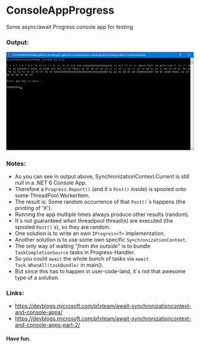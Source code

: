 # ConsoleAppProgress

Some async/await Progress<T> console app for testing

### Output:
![Output](img/output.png)

### Notes:
- As you can see in output above, SynchronizationContext.Current is still null in a .NET 6 Console App.
- Therefore a `Progress.Report()` (and it´s `Post()` inside) is spooled onto some ThreadPool WorkerItem.
- The result is: Some random occurrence of that `Post()`´s happens (the printing of 'X').
- Running the app multiple times always produce other results (random).
- It´s not guaranteed _when_ threadpool thread(s) are executed (the spooled `Post()`´s), so they are random.
- One solution is to write an own `IProgress<T>` implementation.
- Another solution is to use some own specific `SynchronizationContext`.
- The only way of waiting "_from the outside_" is to bundle `TaskCompletionSource` tasks in Progress-Handler.
- So you could `await` the whole bunch of tasks via `await Task.WhenAll(taskBundle)` in main().
- But since this has to happen in user-code-land, it´s not that awesome type of a solution.

### Links:
- https://devblogs.microsoft.com/pfxteam/await-synchronizationcontext-and-console-apps/
- https://devblogs.microsoft.com/pfxteam/await-synchronizationcontext-and-console-apps-part-2/

#### Have fun.
